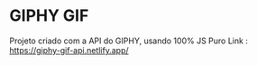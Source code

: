 # GIPHY GIF
Projeto criado com a API do GIPHY, usando 100% JS Puro
Link : https://giphy-gif-api.netlify.app/
